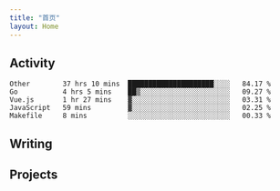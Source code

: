 ```yaml
---
title: "首页"
layout: Home
---
```


## Activity
<!--START_SECTION:waka-->
```text
Other        37 hrs 10 mins  █████████████████████░░░░   84.17 % 
Go           4 hrs 5 mins    ██▒░░░░░░░░░░░░░░░░░░░░░░   09.27 % 
Vue.js       1 hr 27 mins    ▓░░░░░░░░░░░░░░░░░░░░░░░░   03.31 % 
JavaScript   59 mins         ▓░░░░░░░░░░░░░░░░░░░░░░░░   02.25 % 
Makefile     8 mins          ░░░░░░░░░░░░░░░░░░░░░░░░░   00.33 % 
```
<!--END_SECTION:waka-->

## Writing
<PindedPosts />

## Projects
<Projects />
